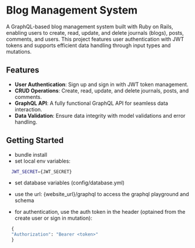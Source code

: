# Blog Management System

A GraphQL-based blog management system built with Ruby on Rails, enabling users to create, read, update, and delete journals (blogs), posts, comments, and users. This project features user authentication with JWT tokens and supports efficient data handling through input types and mutations.

## Features

- **User Authentication**: Sign up and sign in with JWT token management.
- **CRUD Operations**: Create, read, update, and delete journals, posts, and comments.
- **GraphQL API**: A fully functional GraphQL API for seamless data interaction.
- **Data Validation**: Ensure data integrity with model validations and error handling.

## Getting Started

* bundle install
* set local env variables:
```bash
  JWT_SECRET={JWT_SECRET}
```    
* set database variables (config/database.yml)

* use the url: {website_url}/graphql to access the graphql playground and schema

* for authentication, use the auth token in the header (optained from the create user or sign in mutation):
```graphql
  {
  "Authorization": "Bearer <token>"
  }
```
